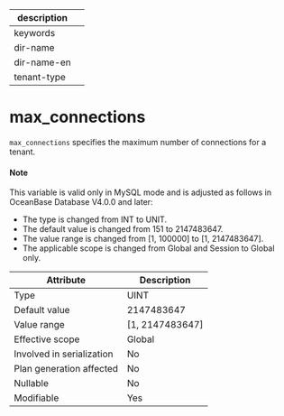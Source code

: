 | description ||
|---|---|
| keywords ||
| dir-name ||
| dir-name-en ||
| tenant-type ||

# max_connections

`max_connections` specifies the maximum number of connections for a tenant.

<main id="notice" type='explain'>
  <h4>Note</h4>
  <p>This variable is valid only in MySQL mode and is adjusted as follows in OceanBase Database V4.0.0 and later: </p>
  <ul>
  <li> The type is changed from INT to UNIT. </li>
  <li> The default value is changed from 151 to 2147483647. </li>
  <li> The value range is changed from [1, 100000] to [1, 2147483647]. </li>
  <li> The applicable scope is changed from Global and Session to Global only.  </li>
  </ul>
</main>

| **Attribute** | **Description** |
|----------|------------------|
| Type | UINT |
| Default value | 2147483647 |
| Value range | \[1, 2147483647] |
| Effective scope | Global |
| Involved in serialization | No |
| Plan generation affected | No |
| Nullable | No |
| Modifiable | Yes |
